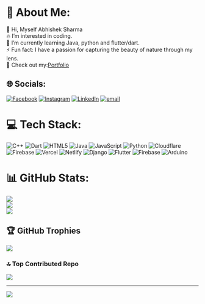 # 💫 About Me:
👋 Hi, Myself Abhishek Sharma<br>🔥 I’m interested in coding.<br>🌱 I’m currently learning Java, python and flutter/dart.<br>⚡ Fun fact: I have a passion for capturing the beauty of nature through my lens.<br>👀 Check out my:[Portfolio]((https://www.abhishek-sharma.com.np/))


## 🌐 Socials:
[![Facebook](https://img.shields.io/badge/Facebook-%231877F2.svg?logo=Facebook&logoColor=white)](https://facebook.com/Sharmaabhi024) [![Instagram](https://img.shields.io/badge/Instagram-%23E4405F.svg?logo=Instagram&logoColor=white)](https://instagram.com/btw.its_abhishek) [![LinkedIn](https://img.shields.io/badge/LinkedIn-%230077B5.svg?logo=linkedin&logoColor=white)](https://linkedin.com/in/abhishek-sharma0) [![email](https://img.shields.io/badge/Email-D14836?logo=gmail&logoColor=white)](mailto:sharmaabhi10101010@gmail.com) 

# 💻 Tech Stack:
![C++](https://img.shields.io/badge/c++-%2300599C.svg?style=for-the-badge&logo=c%2B%2B&logoColor=white) ![Dart](https://img.shields.io/badge/dart-%230175C2.svg?style=for-the-badge&logo=dart&logoColor=white) ![HTML5](https://img.shields.io/badge/html5-%23E34F26.svg?style=for-the-badge&logo=html5&logoColor=white) ![Java](https://img.shields.io/badge/java-%23ED8B00.svg?style=for-the-badge&logo=openjdk&logoColor=white) ![JavaScript](https://img.shields.io/badge/javascript-%23323330.svg?style=for-the-badge&logo=javascript&logoColor=%23F7DF1E) ![Python](https://img.shields.io/badge/python-3670A0?style=for-the-badge&logo=python&logoColor=ffdd54) ![Cloudflare](https://img.shields.io/badge/Cloudflare-F38020?style=for-the-badge&logo=Cloudflare&logoColor=white) ![Firebase](https://img.shields.io/badge/firebase-%23039BE5.svg?style=for-the-badge&logo=firebase) ![Vercel](https://img.shields.io/badge/vercel-%23000000.svg?style=for-the-badge&logo=vercel&logoColor=white) ![Netlify](https://img.shields.io/badge/netlify-%23000000.svg?style=for-the-badge&logo=netlify&logoColor=#00C7B7) ![Django](https://img.shields.io/badge/django-%23092E20.svg?style=for-the-badge&logo=django&logoColor=white) ![Flutter](https://img.shields.io/badge/Flutter-%2302569B.svg?style=for-the-badge&logo=Flutter&logoColor=white) ![Firebase](https://img.shields.io/badge/firebase-a08021?style=for-the-badge&logo=firebase&logoColor=ffcd34) ![Arduino](https://img.shields.io/badge/-Arduino-00979D?style=for-the-badge&logo=Arduino&logoColor=white)
# 📊 GitHub Stats:
![](https://github-readme-stats.vercel.app/api?username=4bhisheksharma&theme=dark&hide_border=false&include_all_commits=true&count_private=true)<br/>
![](https://github-readme-streak-stats.herokuapp.com/?user=4bhisheksharma&theme=dark&hide_border=false)<br/>
![](https://github-readme-stats.vercel.app/api/top-langs/?username=4bhisheksharma&theme=dark&hide_border=false&include_all_commits=true&count_private=true&layout=compact)

## 🏆 GitHub Trophies
![](https://github-profile-trophy.vercel.app/?username=4bhisheksharma&theme=radical&no-frame=false&no-bg=true&margin-w=4)

### 🔝 Top Contributed Repo
![](https://github-contributor-stats.vercel.app/api?username=4bhisheksharma&limit=5&theme=dark&combine_all_yearly_contributions=true)

---
[![](https://visitcount.itsvg.in/api?id=4bhisheksharma&icon=0&color=0)](https://visitcount.itsvg.in)

<!-- Proudly created with GPRM ( https://gprm.itsvg.in ) -->
